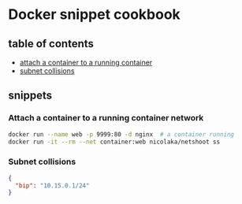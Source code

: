 # Docker snippet cookbook

## table of contents

- [attach a container to a running container](#attach-a-container-to-a-running-container-network)
- [subnet collisions](#subnet-collisions)

## snippets

### Attach a container to a running container network

```sh
docker run --name web -p 9999:80 -d nginx  # a container running
docker run -it --rm --net container:web nicolaka/netshoot ss
```


### Subnet collisions

```/etc/docker/daemon.json
{
  "bip": "10.15.0.1/24"
}
```
